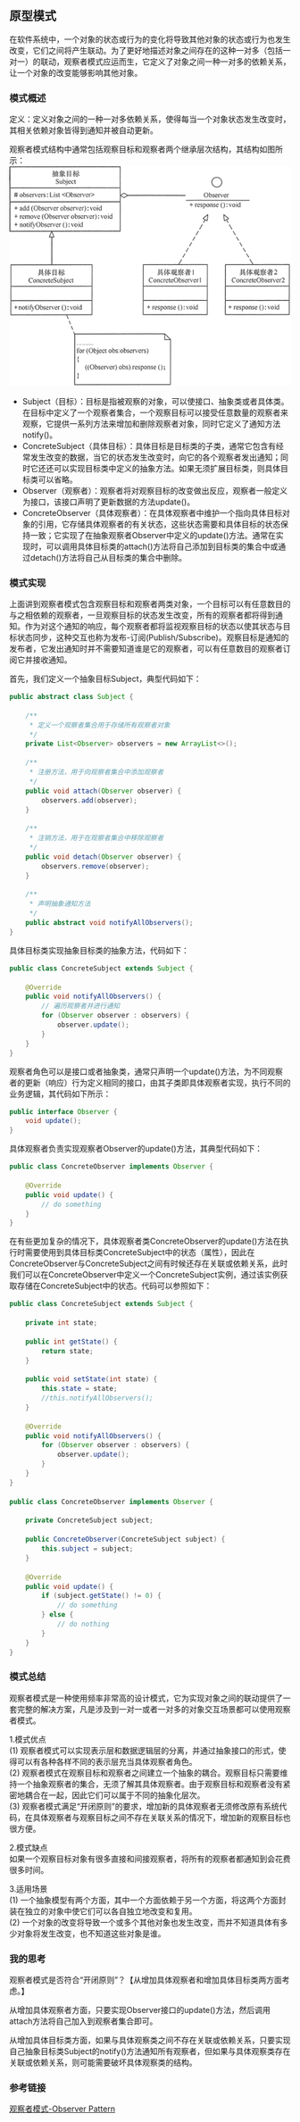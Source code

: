 ## 原型模式

在软件系统中，一个对象的状态或行为的变化将导致其他对象的状态或行为也发生改变，它们之间将产生联动。为了更好地描述对象之间存在的这种一对多（包括一对一）的联动，观察者模式应运而生，它定义了对象之间一种一对多的依赖关系，让一个对象的改变能够影响其他对象。

### 模式概述

定义：定义对象之间的一种一对多依赖关系，使得每当一个对象状态发生改变时，其相关依赖对象皆得到通知并被自动更新。

观察者模式结构中通常包括观察目标和观察者两个继承层次结构，其结构如图所示：<br/>
![](src/main/resources/image/观察者模式结构图.gif)

* Subject（目标）：目标是指被观察的对象，可以使接口、抽象类或者具体类。在目标中定义了一个观察者集合，一个观察目标可以接受任意数量的观察者来观察，它提供一系列方法来增加和删除观察者对象，同时它定义了通知方法notify()。
* ConcreteSubject（具体目标）：具体目标是目标类的子类，通常它包含有经常发生改变的数据，当它的状态发生改变时，向它的各个观察者发出通知；同时它还还可以实现目标类中定义的抽象方法。如果无须扩展目标类，则具体目标类可以省略。
* Observer（观察者）：观察者将对观察目标的改变做出反应，观察者一般定义为接口，该接口声明了更新数据的方法update()。
* ConcreteObserver（具体观察者）：在具体观察者中维护一个指向具体目标对象的引用，它存储具体观察者的有关状态，这些状态需要和具体目标的状态保持一致；它实现了在抽象观察者Observer中定义的update()方法。通常在实现时，可以调用具体目标类的attach()方法将自己添加到目标类的集合中或通过detach()方法将自己从目标类的集合中删除。


### 模式实现

上面讲到观察者模式包含观察目标和观察者两类对象，一个目标可以有任意数目的与之相依赖的观察者，一旦观察目标的状态发生改变，所有的观察者都将得到通知。作为对这个通知的响应，每个观察者都将监视观察目标的状态以使其状态与目标状态同步，这种交互也称为发布-订阅(Publish/Subscribe)。观察目标是通知的发布者，它发出通知时并不需要知道谁是它的观察者，可以有任意数目的观察者订阅它并接收通知。

首先，我们定义一个抽象目标Subject，典型代码如下：

```java
public abstract class Subject {

    /**
     * 定义一个观察者集合用于存储所有观察者对象
     */
    private List<Observer> observers = new ArrayList<>();

    /**
     * 注册方法，用于向观察者集合中添加观察者
     */
    public void attach(Observer observer) {
        observers.add(observer);
    }
    
    /**
     * 注销方法，用于在观察者集合中移除观察者
     */
    public void detach(Observer observer) {
        observers.remove(observer);
    }

    /**
     * 声明抽象通知方法
     */
    public abstract void notifyAllObservers();
}
```

具体目标类实现抽象目标类的抽象方法，代码如下：

```java
public class ConcreteSubject extends Subject {

    @Override
    public void notifyAllObservers() {
        // 遍历观察者并进行通知
        for (Observer observer : observers) {
            observer.update();
        }
    }
}
```

观察者角色可以是接口或者抽象类，通常只声明一个update()方法，为不同观察者的更新（响应）行为定义相同的接口，由其子类即具体观察者实现，执行不同的业务逻辑，其代码如下所示：

```java
public interface Observer {
    void update();
}
```

具体观察者负责实现观察者Observer的update()方法，其典型代码如下：

```java
public class ConcreteObserver implements Observer {

    @Override
    public void update() {
        // do something
    }
}
```

在有些更加复杂的情况下，具体观察者类ConcreteObserver的update()方法在执行时需要使用到具体目标类ConcreteSubject中的状态（属性），因此在ConcreteObserver与ConcreteSubject之间有时候还存在关联或依赖关系，此时我们可以在ConcreteObserver中定义一个ConcreteSubject实例，通过该实例获取存储在ConcreteSubject中的状态。代码可以参照如下：

```java
public class ConcreteSubject extends Subject {

    private int state;

    public int getState() {
        return state;
    }

    public void setState(int state) {
        this.state = state;
        //this.notifyAllObservers();
    }

    @Override
    public void notifyAllObservers() {
        for (Observer observer : observers) {
            observer.update();
        }
    }
}

public class ConcreteObserver implements Observer {

    private ConcreteSubject subject;

    public ConcreteObserver(ConcreteSubject subject) {
        this.subject = subject;
    }

    @Override
    public void update() {
        if (subject.getState() != 0) {
            // do something
        } else {
            // do nothing
        }
    }
}
```

### 模式总结

观察者模式是一种使用频率非常高的设计模式，它为实现对象之间的联动提供了一套完整的解决方案，凡是涉及到一对一或者一对多的对象交互场景都可以使用观察者模式。

1.模式优点<br/>
(1)	观察者模式可以实现表示层和数据逻辑层的分离，并通过抽象接口的形式，使得可以有各种各样不同的表示层充当具体观察者角色。<br/>
(2) 观察者模式在观察目标和观察者之间建立一个抽象的耦合。观察目标只需要维持一个抽象观察者的集合，无须了解其具体观察者。由于观察目标和观察者没有紧密地耦合在一起，因此它们可以属于不同的抽象化层次。<br/>
(3) 观察者模式满足“开闭原则”的要求，增加新的具体观察者无须修改原有系统代码，在具体观察者与观察目标之间不存在关联关系的情况下，增加新的观察目标也很方便。

2.模式缺点<br/>
如果一个观察目标对象有很多直接和间接观察者，将所有的观察者都通知到会花费很多时间。

3.适用场景<br/>
(1) 一个抽象模型有两个方面，其中一个方面依赖于另一个方面，将这两个方面封装在独立的对象中使它们可以各自独立地改变和复用。<br/>
(2)	一个对象的改变将导致一个或多个其他对象也发生改变，而并不知道具体有多少对象将发生改变，也不知道这些对象是谁。

### 我的思考

观察者模式是否符合“开闭原则”？【从增加具体观察者和增加具体目标类两方面考虑。】

从增加具体观察者方面，只要实现Observer接口的update()方法，然后调用attach方法将自己加入到观察者集合即可。

从增加具体目标类方面，如果与具体观察类之间不存在关联或依赖关系，只要实现自己抽象目标类Subject的notify()方法通知所有观察者，但如果与具体观察类存在关联或依赖关系，则可能需要破坏具体观察类的结构。

### 参考链接

[观察者模式-Observer Pattern](https://gof.quanke.name/%E8%A7%82%E5%AF%9F%E8%80%85%E6%A8%A1%E5%BC%8F-Observer%20Pattern.html)

